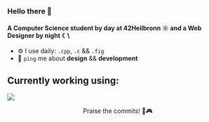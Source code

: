 ### Hello there 👋

#### A Computer Science student by day at 42Heilbronn ☼ and a Web Designer by night ☾\

- ⚙️ I use daily: `.cpp`,  `.c` && `.fig` 
- 💬 `ping` me about **design** && **development**


## Currently working using:
<p align="left">
  <a href="https://skillicons.dev">
    <img src="https://skillicons.dev/icons?i=c,cpp,git,react,javascript,vscode,figma" />
  </a>
</p>

<p align="center">
  Praise the commits! 🖤🎮
</p>

